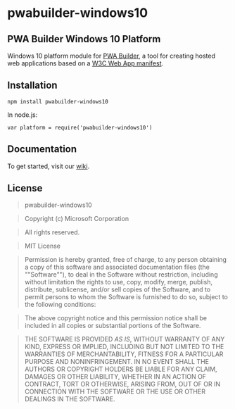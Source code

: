 # pwabuilder-windows10

## PWA Builder Windows 10 Platform

Windows 10 platform module for [PWA Builder](https://github.com/manifoldjs/ManifoldJS), a tool for creating hosted web applications based on a [W3C Web App manifest](http://www.w3.org/TR/appmanifest/).

## Installation

```
npm install pwabuilder-windows10
```
In node.js:

```
var platform = require('pwabuilder-windows10')
```

## Documentation
To get started, visit our [wiki](https://github.com/manifoldjs/ManifoldJS/wiki).

## License

> pwabuilder-windows10

> Copyright (c) Microsoft Corporation

> All rights reserved.

> MIT License

> Permission is hereby granted, free of charge, to any person obtaining a copy of this software and associated documentation files (the ""Software""), to deal in the Software without restriction, including without limitation the rights to use, copy, modify, merge, publish, distribute, sublicense, and/or sell copies of the Software, and to permit persons to whom the Software is furnished to do so, subject to the following conditions:

> The above copyright notice and this permission notice shall be included in all copies or substantial portions of the Software.

> THE SOFTWARE IS PROVIDED *AS IS*, WITHOUT WARRANTY OF ANY KIND, EXPRESS OR IMPLIED, INCLUDING BUT NOT LIMITED TO THE WARRANTIES OF MERCHANTABILITY, FITNESS FOR A PARTICULAR PURPOSE AND NONINFRINGEMENT. IN NO EVENT SHALL THE AUTHORS OR COPYRIGHT HOLDERS BE LIABLE FOR ANY CLAIM, DAMAGES OR OTHER LIABILITY, WHETHER IN AN ACTION OF CONTRACT, TORT OR OTHERWISE, ARISING FROM, OUT OF OR IN CONNECTION WITH THE SOFTWARE OR THE USE OR OTHER DEALINGS IN THE SOFTWARE.
